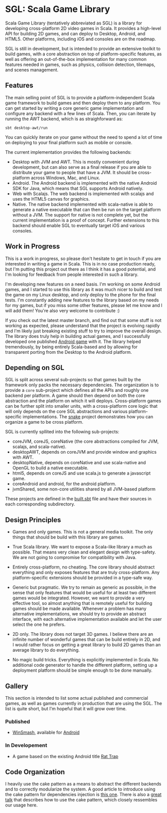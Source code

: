 # SGL: Scala Game Library

Scala Game Library (tentatively abbreviated as SGL) is a library for developing
cross-platform 2D video games in Scala. It provides a high-level API for
building 2D games, and can deploy to Desktop, Android, and HTML5. Other platforms,
including iOS and consoles are on the roadmap.

SGL is still in development, but is intended to provide an extensive toolkit to
build games, with a core abstraction on top of platform-specific features, as
well as offering an out-of-the-box implementation for many common features
needed in games, such as physics, collision detection, tilemaps, and scenes
management.

## Features

The main selling point of SGL is to provide a platform-independent Scala game framework
to build games and then deploy them to any platform. You can get started by writing
a core generic game implementation and configure any backend with a few lines of Scala.
Then, you can iterate by running the AWT backend, which is as straighforward as:

    sbt desktop-awt/run

You can quickly iterate on your game without the need to spend a lot of time on
deploying to your final platform such as mobile or console.

The current implementation provides the following backends:

  * Desktop with JVM and AWT. This is mostly convenient during development, but can
  also serve as a final release if you are able to distribute your game to people
  that have a JVM. It should be cross-platform across Windows, Mac, and Linux.
  * Android. The Android backend is implemented with the native Android SDK for
  Java, which means that SGL supports Android natively.
  * Web with Scalajs. The web backend is implemented with scalajs and uses the
  HTML5 canvas for graphics.
  * Native. The native backend implemented with scala-native is able to generate
  a native executable that can then be run on the target platform without a JVM.
  The support for native is not complete yet, but the current implementation is
  a proof of concept. Further extensions to this backend should enable SGL to
  eventually target iOS and various consoles.

## Work in Progress

This is a work in progress, so please don't hesitate to get in touch if you are
interested in writing a game in Scala.  This is in no case production ready,
but I'm putting this project out there as I think it has a good potential, and
I'm looking for feedback from people interested in such a library.

I'm developing new features on a need basis. I'm working on some Android games,
and I started to use this library as it was much nicer to build and test the
game on my Linux desktop, and only deploy to the phone for the final tests. I'm
constantly adding new features to the library based on my needs for my games,
but if you miss some other features, please let me know and I will add them!
You're also very welcome to contribute :)

If you check out the latest master branch, and find out that some stuff is not working
as expected, please understand that the project is evolving rapidly and I'm
likely just breaking existing stuff to try to improve the overall design. The
library does truly help in building actual games, and I successfully developed
one published [Android
game](https://play.google.com/store/apps/details?id=com.regblanc.winsmash) with
it. The library helped tremendously, by being entirely Scala-based and by
allowing for transparent porting from the Desktop to the Android platform.

## Depending on SGL

SGL is split across several sub-projects so that games built by the framework
only packs the necessary dependencies. The organization is to provide a `core`
sub-project which defines all the APIs and roughly one backend per platform. A
game should then depend on both the core abstraction and the platform on which
it will deploys. Cross-platform games can be further split into smaller units,
with a cross-platform core logic that will only depends on the core SGL abstractions
and various platform-specific implementations. The [snake](examples/snake) project
demonstrates how you can organize a game to be cross platform.

SGL is currently spllited into the following sub-projects:

  * coreJVM, coreJS, coreNative (the core abstractions compiled for JVM, scalajs, and scala-native).
  * desktopAWT, depends on coreJVM and provide window and graphics with AWT.
  * desktopNative, depends on coreNative and use scala-native and OpenGL to build a native executable.
  * html5, depends on coreJS and use scala.js to generate a javascript game.
  * coreAndroid and android, for the android platform.
  * jvmShared, some non-core utilities shared by all JVM-based platform

These projects are defined in the [built.sbt](build.sbt) file and have their
sources in each corresponding subdirectory.

## Design Principles

* Games and only games. This is not a general media toolkit. The only things that
should be build with this library are games.

* True Scala library. We want to expose a Scala-like library a much as possible. That means
very clean and elegant design with type-safety. We are not going to compromise for compatibility
with Java.

* Entirely cross-platform, no cheating. The core library should abstract everything and only
exposes features that are truly cross-platform. Any platform-specific extensions should be
provided in a type-safe way.

* Generic but pragmatic. We try to remain as generic as possible, in the sense
that only features that would be useful for at least two different games
would be integrated. However, we want to provide a very effective tool, so
almost anything that is remotely useful for building games should be made
available. Whenever a problem has many alternative implementations, we should
try to provide an abstract interface, with each alternative implementation
available and let the user select the one he prefers.

* 2D only. The library does not target 3D games. I believe there are an infinite
number of wonderful games that can be build entirely in 2D, and I would rather focus
on getting a great library to build 2D games than an average library to do everything.

* No magic build tricks. Everything is explicitly implemented in Scala. No additional
code generator to handle the different platform, setting up a deployment platform should
be simple enough to be done manually.

## Gallery

This section is intended to list some actual published and commercial games, as
well as games currently in production that are using the SGL. The list is quite
short, but I'm hopeful that it will grow over time.

### Published

* [WinSmash](http://regblanc.com/games/winsmash/), available for
[Android](https://play.google.com/store/apps/details?id=com.regblanc.winsmash)

### In Developement

* A game based on the existing Android title
[Rat Trap](https://play.google.com/store/apps/details?id=com.regblanc.rattrap)

## Code Organization

I heavily use the cake pattern as a means to abstract the different backends and
to correctly modularize the system. A good article to introduce using the cake pattern
for dependencies injection is
[this one](http://jonasboner.com/real-world-scala-dependency-injection-di/).
There is also a [great talk](https://www.youtube.com/watch?v=yLbdw06tKPQ) that describes
how to use the cake pattern, which closely ressembles our usage here.
